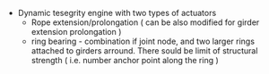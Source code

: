 
- Dynamic tesegrity engine with two types of actuators
  - Rope extension/prolongation  ( can be also modified for girder extension prolongation )
  - ring bearing - combination if joint node, and two larger rings attached to girders arround. There sould be limit of structural strength ( i.e. number anchor point along the ring )
